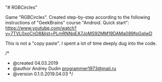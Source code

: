"# RGBCircles" 

Game "RGBCircles".
Created step-by-step according to the following instructions of "GeekBrains"
course "Android. Quick start":
https://www.youtube.com/watch?v=7TVL0xoCnD8&list=PLmRNNqEA7JoMS92MM19DAMa089fpGqIwD

This is not a "copy paste". I spent a lot of time deeply dug into the code.

/*
* @created 04.03.2019
* @author Andrey Dudin <programmer1973@mail.ru>
* @version 0.1.0.2019.04.03
*/